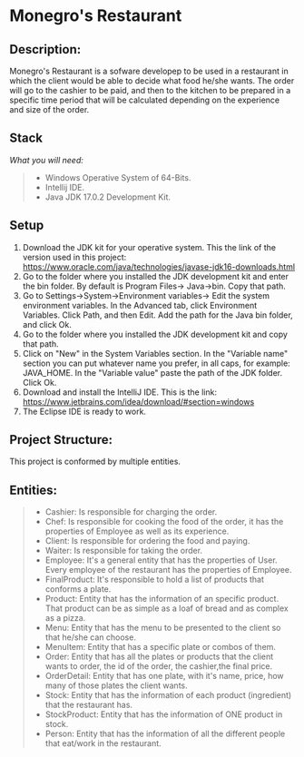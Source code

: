 # Monegro's Restaurant
## Description:
Monegro's Restaurant is a sofware developep to be used in a restaurant in which the client would be able to decide what food he/she wants. The order will go to the cashier to be paid, and then to the kitchen to be prepared in a specific time period that will be calculated depending on the experience and size of the order.
 ## Stack
*What you will need:*
> - Windows Operative System of 64-Bits.
> - Intellij IDE.
> - Java JDK 17.0.2 Development Kit.

## Setup
1. Download the JDK kit for your operative system. This the link of the version used in this project: https://www.oracle.com/java/technologies/javase-jdk16-downloads.html
2. Go to the folder where you installed the JDK development kit and enter the bin folder. By default is Program Files-> Java->bin. Copy that path.
3. Go to Settings->System->Environment variables-> Edit the system environment variables. In the Advanced tab, click Environment Variables. Click Path, and then Edit. Add the path for the Java bin folder, and click Ok.
4. Go to the folder where you installed the JDK development kit and copy that path.
5. Click on "New" in the System Variables section. In the "Variable name" section you can put whatever name you prefer, in all caps, for example: JAVA_HOME. In the "Variable value" paste the path of the JDK folder. Click Ok.
6. Download and install the IntelliJ IDE. This is the link: https://www.jetbrains.com/idea/download/#section=windows
7. The Eclipse IDE is ready to work.

## Project Structure:
This project is conformed by multiple entities.

## Entities:
> - Cashier: Is responsible for charging the order.
> - Chef: Is responsible for cooking the food of the order, it has the properties of Employee as well as its experience.
> - Client: Is responsible for ordering the food and paying.
> - Waiter: Is responsible for taking the order.
> - Employee: It's a general entity that has the properties of User. Every employee of the restaurant has the properties of Employee.
> - FinalProduct: It's responsible to hold a list of products that conforms a plate.
> - Product: Entity that has the information of an specific product. That product can be as simple as a loaf of bread and as complex as a pizza.
> - Menu: Entity that has the menu to be presented to the client so that he/she can choose.
> - MenuItem: Entity that has a specific plate or combos of them.
> - Order: Entity that has all the plates or products that the client wants to order, the id of the order, the cashier,the final price.
> - OrderDetail: Entity that has one plate, with it's name, price, how many of those plates the client wants.
> - Stock: Entity that has the information of each product (ingredient) that the restaurant has.
> - StockProduct: Entity that has the information of ONE product in stock.
> - Person: Entity that has the information of all the different people that eat/work in the restaurant.